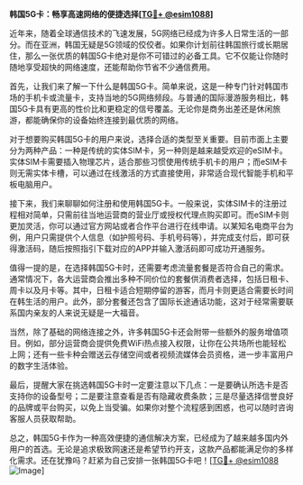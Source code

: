 **韩国5G卡：畅享高速网络的便捷选择[[TG💪+ @esim1088](https://t.me/s/esim1088)]**

近年来，随着全球通信技术的飞速发展，5G网络已经成为许多人日常生活的一部分。而在亚洲，韩国无疑是5G领域的佼佼者。如果你计划前往韩国旅行或长期居住，那么一张优质的韩国5G卡绝对是你不可错过的必备工具。它不仅能让你随时随地享受超快的网络速度，还能帮助你节省不少通信费用。

首先，让我们来了解一下什么是韩国5G卡。简单来说，这是一种专门针对韩国市场的手机卡或流量卡，支持当地的5G网络频段。与普通的国际漫游服务相比，韩国5G卡具有更高的性价比和更稳定的信号覆盖。无论你是商务出差还是休闲旅游，都能确保你的设备始终连接到最优质的网络。

对于想要购买韩国5G卡的用户来说，选择合适的类型至关重要。目前市面上主要分为两种产品：一种是传统的实体SIM卡，另一种则是越来越受欢迎的eSIM卡。实体SIM卡需要插入物理芯片，适合那些习惯使用传统手机卡的用户；而eSIM卡则无需实体卡槽，可以通过在线激活的方式直接使用，非常适合现代智能手机和平板电脑用户。

接下来，我们来聊聊如何注册和使用韩国5G卡。一般来说，实体SIM卡的注册过程相对简单，只需前往当地运营商的营业厅或授权代理点购买即可。而eSIM卡则更加灵活，你可以通过官方网站或者合作平台进行在线申请。以某知名电商平台为例，用户只需提供个人信息（如护照号码、手机号码等），并完成支付后，即可获得激活码，随后按照指引下载对应的APP并输入激活码即可成功开通服务。

值得一提的是，在选择韩国5G卡时，还需要考虑流量套餐是否符合自己的需求。通常情况下，各大运营商会推出多种不同价位的套餐供消费者选择，包括日租卡、周卡以及月卡等。其中，日租卡适合短期停留的游客，而月卡则更适合需要长时间在韩生活的用户。此外，部分套餐还包含了国际长途通话功能，这对于经常需要联系国内亲友的人来说无疑是一大福音。

当然，除了基础的网络连接之外，许多韩国5G卡还会附带一些额外的服务增值项目。例如，部分运营商会提供免费WiFi热点接入权限，让你在公共场所也能轻松上网；还有一些卡种会赠送云存储空间或者视频流媒体会员资格，进一步丰富用户的数字生活体验。

最后，提醒大家在挑选韩国5G卡时一定要注意以下几点：一是要确认所选卡是否支持你的设备型号；二是要注意查看是否有隐藏收费条款；三是尽量选择信誉良好的品牌或平台购买，以免上当受骗。如果你对整个流程感到困惑，也可以随时咨询客服人员获取帮助。

总之，韩国5G卡作为一种高效便捷的通信解决方案，已经成为了越来越多国内外用户的首选。无论是追求极致网速还是希望节约开支，这款产品都能满足你的多样化需求。还在犹豫吗？赶紧为自己安排一张韩国5G卡吧！[[TG💪+ @esim1088](https://t.me/s/esim1088) ![Image](https://i.postimg.cc/4NQfJmqS/Snipaste-2025-05-13-00-14-12.png)]